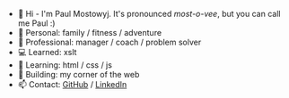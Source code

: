 - :wave: Hi - I'm Paul Mostowyj. It's pronounced _most-o-vee_, but you can call me Paul :)
- :man: Personal: family / fitness / adventure
- :necktie: Professional: manager / coach / problem solver
- :computer: Learned: xslt
- :book: Learning: html / css / js
- :wrench: Building: my corner of the web
- :mailbox: Contact: [GitHub](https://github.com/paulmostowyj/paulmostowyj/issues/new) / [LinkedIn](https://www.linkedin.com/in/paulmostowyj)